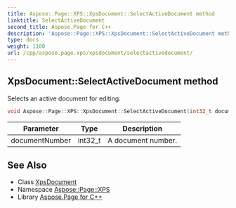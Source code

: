 ```yaml
---
title: Aspose::Page::XPS::XpsDocument::SelectActiveDocument method
linktitle: SelectActiveDocument
second_title: Aspose.Page for C++
description: 'Aspose::Page::XPS::XpsDocument::SelectActiveDocument method. Selects an active document for editing in C++.'
type: docs
weight: 1100
url: /cpp/aspose.page.xps/xpsdocument/selectactivedocument/
---
```

## XpsDocument::SelectActiveDocument method


Selects an active document for editing.

```cpp
void Aspose::Page::XPS::XpsDocument::SelectActiveDocument(int32_t documentNumber)
```


| Parameter | Type | Description |
| --- | --- | --- |
| documentNumber | int32_t | A document number. |

## See Also

* Class [XpsDocument](../)
* Namespace [Aspose::Page::XPS](../../)
* Library [Aspose.Page for C++](../../../)
